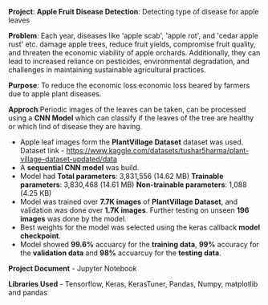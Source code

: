 **Project**: **Apple Fruit Disease Detection**: Detecting type of disease for apple leaves

**Problem**: Each year, diseases like 'apple scab', 'apple rot', and 'cedar apple rust' etc. damage apple trees, reduce fruit yields, compromise fruit quality, and threaten the economic viability of apple orchards.
            Additionally, they can lead to increased reliance on pesticides, environmental degradation, and challenges in maintaining sustainable agricultural practices.

**Purpose**: To reduce the economic loss economic loss beared by farmers due to apple plant diseases.

**Approch**:Periodic images of the leaves can be taken, can be processed using a **CNN Model** which can classify if the leaves of the tree are healthy or which lind of disease they are having. 

- Apple leaf images form the **PlantVillage Dataset** dataset was used. Dataset link - https://www.kaggle.com/datasets/tushar5harma/plant-village-dataset-updated/data
- A **sequential CNN model** was build.
- Model had  **Total parameters**: 3,831,556 (14.62 MB)
             **Trainable parameters**: 3,830,468 (14.61 MB)
             **Non-trainable parameters**: 1,088 (4.25 KB)
- Model was trained over **7.7K images** of **PlantVillage Dataset**, and validation was done over **1.7K images**. Further testing on unseen **196 images** was done by the model.
- Best weights for the model was selected using the keras callback **model checkpoint**.
- Model showed **99.6%** accuarcy for the **training data**, **99%** accuracy for the **validation data** and **98%** accuarcuy for the **testing data**.

**Project Document** - Jupyter Notebook

**Libraries Used** - Tensorflow, Keras, KerasTuner, Pandas, Numpy, matplotlib and pandas
